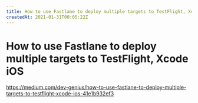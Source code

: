```yaml
---
title: How to use Fastlane to deploy multiple targets to TestFlight, Xcode iOS
createdAt: 2021-01-31T00:05:22Z
---
```


# How to use Fastlane to deploy multiple targets to TestFlight, Xcode iOS

https://medium.com/dev-genius/how-to-use-fastlane-to-deploy-multiple-targets-to-testflight-xcode-ios-41e1b932ef3